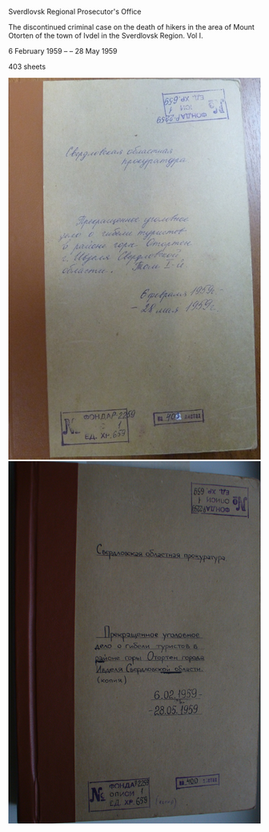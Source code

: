 Sverdlovsk Regional Prosecutor's Office

The discontinued criminal case on the death of hikers in the area of Mount Otorten of the town of Ivdel in the Sverdlovsk Region. Vol I.

6 February 1959 –
– 28 May 1959

403 sheets

![contemporary cover 1](/scan/vol_1/cover-contemporary-01.jpg)
![contemporary cover 2](/scan/vol_1/cover-contemporary-02.jpg)
